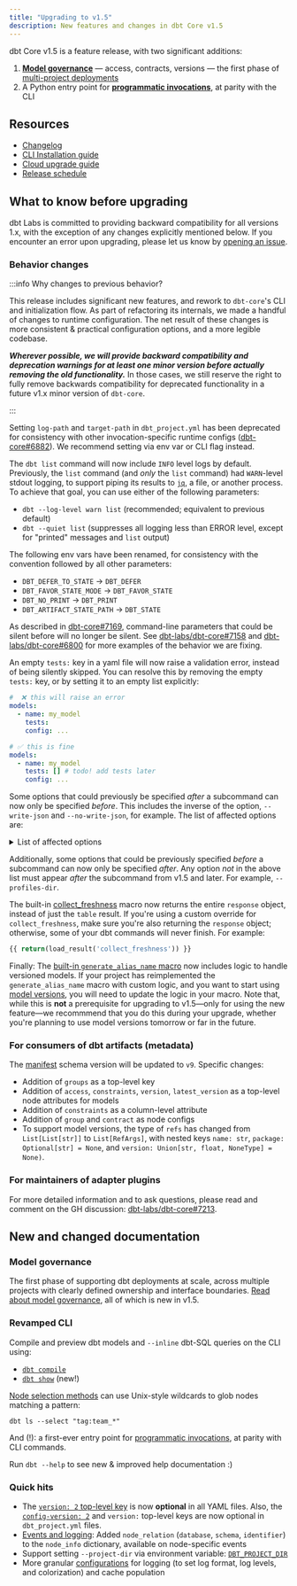 ```yaml
---
title: "Upgrading to v1.5"
description: New features and changes in dbt Core v1.5
---
```


dbt Core v1.5 is a feature release, with two significant additions:
1. [**Model governance**](/docs/collaborate/govern/about-model-governance) — access, contracts, versions — the first phase of [multi-project deployments](https://github.com/dbt-labs/dbt-core/discussions/6725)
2. A Python entry point for [**programmatic invocations**](/reference/programmatic-invocations), at parity with the CLI

## Resources

- [Changelog](https://github.com/dbt-labs/dbt-core/blob/1.5.latest/CHANGELOG.md)
- [CLI Installation guide](/docs/core/installation)
- [Cloud upgrade guide](/docs/dbt-versions/upgrade-core-in-cloud)
- [Release schedule](https://github.com/dbt-labs/dbt-core/issues/6715)

## What to know before upgrading

dbt Labs is committed to providing backward compatibility for all versions 1.x, with the exception of any changes explicitly mentioned below. If you encounter an error upon upgrading, please let us know by [opening an issue](https://github.com/dbt-labs/dbt-core/issues/new).

### Behavior changes

:::info Why changes to previous behavior?

This release includes significant new features, and rework to `dbt-core`'s CLI and initialization flow. As part of refactoring its internals, we made a handful of changes to runtime configuration. The net result of these changes is more consistent & practical configuration options, and a more legible codebase.

**_Wherever possible, we will provide backward compatibility and deprecation warnings for at least one minor version before actually removing the old functionality._** In those cases, we still reserve the right to fully remove backwards compatibility for deprecated functionality in a future v1.x minor version of `dbt-core`.

:::

Setting `log-path` and `target-path` in `dbt_project.yml` has been deprecated for consistency with other invocation-specific runtime configs ([dbt-core#6882](https://github.com/dbt-labs/dbt-core/issues/6882)). We recommend setting via env var or CLI flag instead.

The `dbt list` command will now include `INFO` level logs by default. Previously, the `list` command (and _only_ the `list` command) had `WARN`-level stdout logging, to support piping its results to [`jq`](https://stedolan.github.io/jq/manual/), a file, or another process. To achieve that goal, you can use either of the following parameters:
- `dbt --log-level warn list` (recommended; equivalent to previous default)
- `dbt --quiet list` (suppresses all logging less than ERROR level, except for "printed" messages and `list` output)

The following env vars have been renamed, for consistency with the convention followed by all other parameters:
- `DBT_DEFER_TO_STATE` → `DBT_DEFER`
- `DBT_FAVOR_STATE_MODE` → `DBT_FAVOR_STATE`
- `DBT_NO_PRINT` → `DBT_PRINT`
- `DBT_ARTIFACT_STATE_PATH` → `DBT_STATE`

As described in [dbt-core#7169](https://github.com/dbt-labs/dbt-core/pull/7169), command-line parameters that could be silent before will no longer be silent. See [dbt-labs/dbt-core#7158](https://github.com/dbt-labs/dbt-core/issues/7158) and [dbt-labs/dbt-core#6800](https://github.com/dbt-labs/dbt-core/issues/6800) for more examples of the behavior we are fixing.

An empty `tests:` key in a yaml file will now raise a validation error, instead of being silently skipped. You can resolve this by removing the empty `tests:` key, or by setting it to an empty list explicitly:
```yml
#  ❌ this will raise an error
models:
  - name: my_model
    tests:
    config: ...

# ✅ this is fine
models:
  - name: my_model
    tests: [] # todo! add tests later
    config: ...
```

Some options that could previously be specified _after_ a subcommand can now only be specified _before_. This includes the inverse of the option, `--write-json` and `--no-write-json`, for example. The list of affected options are:

<details>
<summary>List of affected options</summary>

```bash
--cache-selected-only | --no-cache-selected-only
--debug, -d | --no-debug
--deprecated-print | --deprecated-no-print
--enable-legacy-logger | --no-enable-legacy-logger
--fail-fast, -x | --no-fail-fast
--log-cache-events | --no-log-cache-events
--log-format
--log-format-file
--log-level
--log-level-file
--log-path
--macro-debugging | --no-macro-debugging
--partial-parse | --no-partial-parse
--partial-parse-file-path
--populate-cache | --no-populate-cache
--print | --no-print
--printer-width
--quiet, -q | --no-quiet
--record-timing-info, -r
--send-anonymous-usage-stats | --no-send-anonymous-usage-stats
--single-threaded | --no-single-threaded
--static-parser | --no-static-parser
--use-colors | --no-use-colors
--use-colors-file | --no-use-colors-file
--use-experimental-parser | --no-use-experimental-parser
--version, -V, -v
--version-check | --no-version-check
--warn-error
--warn-error-options
--write-json | --no-write-json

```

</details>


Additionally, some options that could be previously specified _before_ a subcommand can now only be specified _after_. Any option _not_ in the above list must appear _after_ the subcommand from v1.5 and later. For example, `--profiles-dir`.


The built-in [collect_freshness](https://github.com/dbt-labs/dbt-core/blob/1.5.latest/core/dbt/include/global_project/macros/adapters/freshness.sql) macro now returns the entire `response` object, instead of just the `table` result. If you're using a custom override for `collect_freshness`, make sure you're also returning the `response` object; otherwise, some of your dbt commands will never finish. For example:

```sql
{{ return(load_result('collect_freshness')) }}
```

Finally: The [built-in `generate_alias_name` macro](https://github.com/dbt-labs/dbt-core/blob/1.5.latest/core/dbt/include/global_project/macros/get_custom_name/get_custom_alias.sql) now includes logic to handle versioned models. If your project has reimplemented the `generate_alias_name` macro with custom logic, and you want to start using [model versions](/docs/collaborate/govern/model-versions), you will need to update the logic in your macro. Note that, while this is **not** a prerequisite for upgrading to v1.5—only for using the new feature—we recommmend that you do this during your upgrade, whether you're planning to use model versions tomorrow or far in the future.

### For consumers of dbt artifacts (metadata)

The [manifest](/reference/artifacts/manifest-json) schema version will be updated to `v9`. Specific changes:
- Addition of `groups` as a top-level key
- Addition of `access`, `constraints`, `version`, `latest_version` as a top-level node attributes for models
- Addition of `constraints` as a column-level attribute
- Addition of `group` and `contract` as node configs
- To support model versions, the type of `refs` has changed from `List[List[str]]` to `List[RefArgs]`, with nested keys `name: str`, `package: Optional[str] = None`, and `version: Union[str, float, NoneType] = None)`.

### For maintainers of adapter plugins

For more detailed information and to ask questions, please read and comment on the GH discussion: [dbt-labs/dbt-core#7213](https://github.com/dbt-labs/dbt-core/discussions/7213).

## New and changed documentation

### Model governance

The first phase of supporting dbt deployments at scale, across multiple projects with clearly defined ownership and interface boundaries. [Read about model governance](/docs/collaborate/govern/about-model-governance), all of which is new in v1.5.

### Revamped CLI

Compile and preview dbt models and `--inline` dbt-SQL queries on the CLI using:
- [`dbt compile`](/reference/commands/compile)
- [`dbt show`](/reference/commands/show) (new!)

[Node selection methods](/reference/node-selection/methods) can use Unix-style wildcards to glob nodes matching a pattern:
```
dbt ls --select "tag:team_*"
```

And (!): a first-ever entry point for [programmatic invocations](/reference/programmatic-invocations), at parity with CLI commands.

Run `dbt --help` to see new & improved help documentation :)

### Quick hits
- The [`version: 2` top-level key](/reference/project-configs/version) is now **optional** in all YAML files. Also, the [`config-version: 2`](/reference/project-configs/config-version) and `version:` top-level keys are now optional in `dbt_project.yml` files.
- [Events and logging](/reference/events-logging): Added `node_relation` (`database`, `schema`, `identifier`) to the `node_info` dictionary, available on node-specific events
- Support setting `--project-dir` via environment variable: [`DBT_PROJECT_DIR`](/reference/dbt_project.yml)
- More granular [configurations](/reference/global-configs/about-global-configs) for logging (to set log format, log levels, and colorization) and cache population

